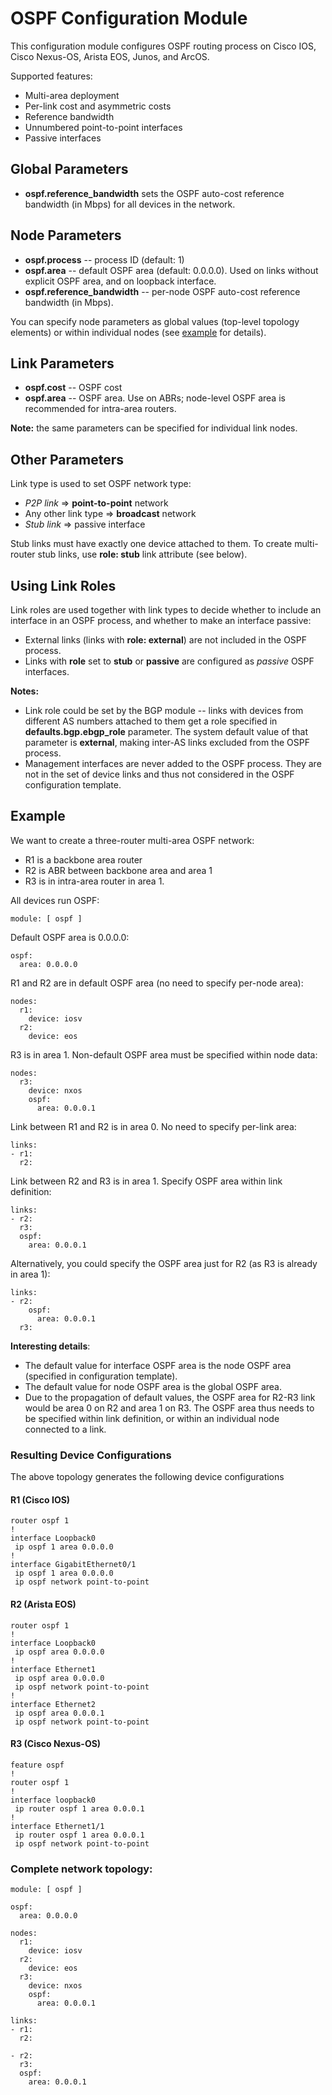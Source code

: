# OSPF Configuration Module

This configuration module configures OSPF routing process on Cisco IOS, Cisco Nexus-OS, Arista EOS, Junos, and ArcOS.

Supported features:

* Multi-area deployment
* Per-link cost and asymmetric costs
* Reference bandwidth
* Unnumbered point-to-point interfaces
* Passive interfaces

## Global Parameters

* **ospf.reference_bandwidth** sets the OSPF auto-cost reference bandwidth (in Mbps) for all devices in the network.

## Node Parameters

* **ospf.process** -- process ID (default: 1)
* **ospf.area** -- default OSPF area (default: 0.0.0.0). Used on links without explicit OSPF area, and on loopback interface.
* **ospf.reference_bandwidth** -- per-node OSPF auto-cost reference bandwidth (in Mbps).

You can specify node parameters as global values (top-level topology elements) or within individual nodes (see [example](#example) for details).

## Link Parameters

* **ospf.cost** -- OSPF cost
* **ospf.area** -- OSPF area. Use on ABRs; node-level OSPF area is recommended for intra-area routers.

**Note:** the same parameters can be specified for individual link nodes.

## Other Parameters

Link type is used to set OSPF network type:

* *P2P link* ⇒ **point-to-point** network
* Any other link type ⇒ **broadcast** network
* *Stub link* ⇒ passive interface

Stub links must have exactly one device attached to them. To create multi-router stub links, use **role: stub** link attribute (see below).

## Using Link Roles

Link roles are used together with link types to decide whether to include an interface in an OSPF process, and whether to make an interface passive:

* External links (links with **role: external**) are not included in the OSPF process. 
* Links with **role** set to **stub** or **passive** are configured as *passive* OSPF interfaces.

**Notes:** 

* Link role could be set by the BGP module -- links with devices from different AS numbers attached to them get a role specified in **defaults.bgp.ebgp_role** parameter. The system default value of that parameter is **external**, making inter-AS links excluded from the OSPF process.
* Management interfaces are never added to the OSPF process. They are not in the set of device links and thus not considered in the OSPF configuration template.

## Example

We want to create a three-router multi-area OSPF network:

* R1 is a backbone area router
* R2 is ABR between backbone area and area 1
* R3 is in intra-area router in area 1.

All devices run OSPF:
```
module: [ ospf ]
```

Default OSPF area is 0.0.0.0:
```
ospf:
  area: 0.0.0.0
```

R1 and R2 are in default OSPF area (no need to specify per-node area):

```
nodes:
  r1:
    device: iosv
  r2:
    device: eos
```

R3 is in area 1. Non-default OSPF area must be specified within node data:

```
nodes:
  r3:
    device: nxos
    ospf:
      area: 0.0.0.1
```

Link between R1 and R2 is in area 0. No need to specify per-link area:

```
links:
- r1:
  r2:
```

Link between R2 and R3 is in area 1. Specify OSPF area within link definition:

```
links:
- r2:
  r3:
  ospf:
    area: 0.0.0.1
```

Alternatively, you could specify the OSPF area just for R2 (as R3 is already in area 1):

```
links:
- r2:
    ospf:
      area: 0.0.0.1
  r3:
```

**Interesting details**: 

* The default value for interface OSPF area is the node OSPF area (specified in configuration template).
* The default value for node OSPF area is the global OSPF area.
* Due to the propagation of default values, the OSPF area for R2-R3 link would be area 0 on R2 and area 1 on R3. The OSPF area thus needs to be specified within link definition, or within an individual node connected to a link.

### Resulting Device Configurations

The above topology generates the following device configurations

#### R1 (Cisco IOS)

```
router ospf 1
!
interface Loopback0
 ip ospf 1 area 0.0.0.0
!
interface GigabitEthernet0/1
 ip ospf 1 area 0.0.0.0
 ip ospf network point-to-point
```

#### R2 (Arista EOS)

```
router ospf 1
!
interface Loopback0
 ip ospf area 0.0.0.0
!
interface Ethernet1
 ip ospf area 0.0.0.0
 ip ospf network point-to-point
!
interface Ethernet2
 ip ospf area 0.0.0.1
 ip ospf network point-to-point
```

#### R3 (Cisco Nexus-OS)

```
feature ospf
!
router ospf 1
!
interface loopback0
 ip router ospf 1 area 0.0.0.1
!
interface Ethernet1/1
 ip router ospf 1 area 0.0.0.1
 ip ospf network point-to-point
```

### Complete network topology:

```
module: [ ospf ]

ospf:
  area: 0.0.0.0

nodes:
  r1:
    device: iosv
  r2:
    device: eos
  r3:
    device: nxos
    ospf:
      area: 0.0.0.1

links:
- r1:
  r2:

- r2:
  r3:
  ospf:
    area: 0.0.0.1
```
